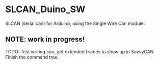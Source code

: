 # SLCAN_Duino_SW
SLCAN (serial can) for Arduino, using the Single Wire Can module.

## NOTE: work in progress!
TODO: Test writing can, get extended frames to show up in SavvyCAN. Finish the command tree.
